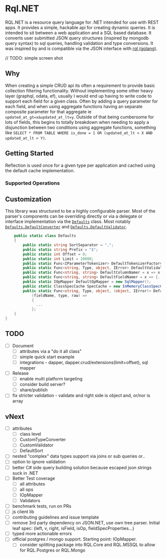 # Rql.NET

RQL.NET is a resource query language for .NET intended for use with REST apps. It provides a simple, hackable api for creating dynamic queries. It is intended to sit between a web application and a SQL based database. It converts user submitted JSON query structures (inspired by mongodb query syntax) to sql queries, handling validation and type conversions. It was inspired by and is compatible via the JSON interface with [rql (golang)](https://github.com/a8m/rql).

// TODO: simple screen shot

## Why

When creating a simple CRUD api its often a requirement to provide basic collection filtering functionality. Without implementing some other heavy layer (graphql, odata, ef), usually I would end up having to write code to support each field for a given class. Often by adding a query parameter for each field, and when using aggregate functions having an separate composite parameter for that aggregate ie `updated_at_gt=x&updated_at_lt=y`. Outside of that being cumbersome for lots of fields, this begins to totally breakdown when needing to apply a disjunction between two conditions using aggregate functions, something like `SELECT * FROM TABLE WHERE is_done = 1 OR (updated_at_lt < X AND updated_at_lt > Y)`.

## Getting Started

Reflection is used once for a given type per application and cached using the default cache implementation.

### Supported Operations


## Customization

This library was structured to be a highly configurable parser. Most of the parser's components can be overriding directly or via a delegate or interface implementation via the [`Defaults`](Rql.NET/Defaults.cs) class. Most notably [`Defaults.DefaultConverter`](Rql.NET/Defaults.cs) and [`Defaults.DefaultValidator`](Rql.NET/DefaultTypeValidator.cs).

```c#
    public static class Defaults
    {
        public static string SortSeparator = ",";
        public static string Prefix = "$";
        public static int Offset = 0;
        public static int Limit = 10000;
        public static Func<IParameterTokenizer> DefaultTokenizerFactory = () => new NamedTokenizer();
        public static Func<string, Type, object, IError> DefaultValidator = DefaultTypeValidator.Validate;
        public static Func<string, string> DefaultColumnNamer = x => x;
        public static Func<string, string> DefaultFieldNamer = x => {...};
        public static IOpMapper DefaultOpMapper = new SqlMapper();
        public static ClassSpecCache SpecCache = new InMemoryClassSpecCache();
        public static Func<string, Type, object, (object, IError)> DefaultConverter =
            (fieldName, type, raw) =>
            {
              ...
            };
    }
}
```

## TODO

- [ ] Document
  - [ ] attributes via a "do it all class"
  - [ ] simple quick start example
  - [ ] integrations - dapper, dapper.crud/extensions(limit+offset), sql mapper
- [ ] Release
  - [ ] enable multi platform targeting
  - [ ] consider build server?
  - [ ] share/publish
- [ ] fix stricter validation - validate and right side is object and, or/nor is array

## vNext

- [ ] attributes
  - [ ] class level
  - [ ] CustomTypeConverter
  - [ ] CustomValidator
  - [ ] DefaultSort
- [ ] nested "complex" data types support via joins or sub queries or..
- [ ] option to ignore validation
- [ ] better C# side query building solution because escaped json strings suck in .NET
- [ ] Better Test coverage
  - [ ] all attributes
  - [ ] all ops
  - [ ] IOpMapper
  - [ ] Validators
- [ ] benchmark tests, run on PRs
- [ ] js client lib
- [ ] contributing guidelines and issue template
- [ ] remove 3rd party dependency on JSON.NET, use own tree parser. Initial leaf spec: {left, v, right, isField, isOp, fieldSpecProperties...}
- [ ] typed more actionable errors
- [ ] official postgres / mongo support. Starting point: IOpMapper.
  - [ ] consider splitting package into RQL.Core and RQL.MSSQL to allow for RQL.Postgres or RQL.Mongo
